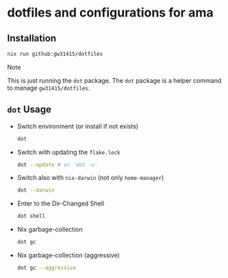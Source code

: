 # dotfiles and configurations for ama

## Installation

```bash
nix run github:gw31415/dotfiles
```
> [!note]
> This is just running the `dot` package. The `dot` package is a helper command to manage `gw31415/dotfiles`.

## `dot` Usage

- Switch environment (or install if not exists)
	```bash
	dot
	```

- Switch with updating the `flake.lock`
	```bash
	dot --update # or `dot -u`
	```

- Switch also with `nix-darwin` (not only `home-manager`)
	```bash
	dot --darwin
	```

- Enter to the Dir-Changed Shell
	```bash
	dot shell
	```

- Nix garbage-collection
	```bash
	dot gc
	```

- Nix garbage-collection (aggressive)
	```bash
	dot gc --aggressive
	```
